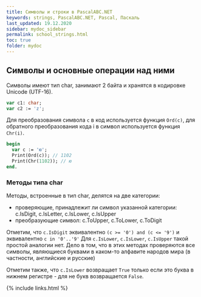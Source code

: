 ```yaml
---
title: Символы и строки в PascalABC.NET
keywords: strings, PascalABC.NET, Pascal, Паскаль
last_updated: 19.12.2020
sidebar: mydoc_sidebar
permalink: school_strings.html
toc: true
folder: mydoc
---
```


## Символы и основные операции над ними

Символы имеют тип char, занимают 2 байта и хранятся в кодировке Unicode (UTF-16).

```pascal
var c1: char;
var c2 := 'z';
```

Для преобразования символа `c` в код используется функция `Ord(c)`, для обратного преобразования кода i в символ используется функция `Chr(i)`.
```pascal
begin
  var c := 'ю';
  Print(Ord(c)); // 1102
  Print(Chr(1102)); // ю
end.
```
### Методы типа char

Методы, встроенные в тип char, делятся на две категории:
* проверяющие, принадлежит ли символ указанной категории: c.IsDigit, c.IsLetter, c.IsLower, c.IsUpper
* преобразующие символ: c.ToUpper, c.ToLower, c.ToDigit

Отметим, что `c.IsDigit` эквивалентно `(c >= '0') and (c <= '9')` и эквивалентно `c in '0'..'9'`
Для `c.IsLower`, `c.IsLower`, `c.IsUpper` такой простой аналогии нет. Дело в том, что в этих методах проверяются все символы, являющиеся буквами в каком-то алфавите народов мира (в частности, английские и русские)

Отметим также, что `c.IsLower` возвращает `True` только если это буква в нижнем регистре - для не букв возвращается `False`.

{% include links.html %}

